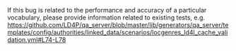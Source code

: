 If this bug is related to the performance and accuracy of a particular vocabulary, please provide information related to existing tests, e.g. https://github.com/LD4P/qa_server/blob/master/lib/generators/qa_server/templates/config/authorities/linked_data/scenarios/locgenres_ld4l_cache_validation.yml#L74-L78
